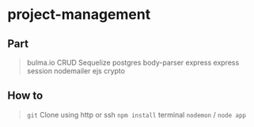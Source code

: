 # project-management

## Part
> bulma.io
> CRUD
> Sequelize
> postgres
> body-parser
> express
> express session
> nodemailer
> ejs
> crypto

## How to
> `git` Clone using http or ssh
> `npm install`
> terminal `nodemon` / `node app`

